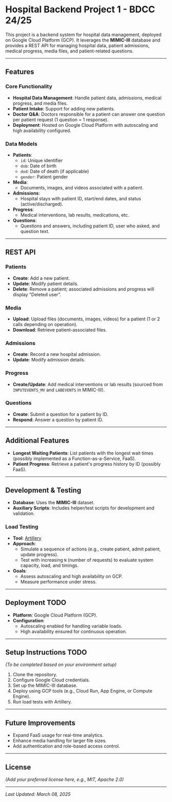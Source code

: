 # Hospital Backend Project 1 - BDCC 24/25

This project is a backend system for hospital data management, deployed on Google Cloud Platform (GCP). It leverages the **MIMIC-III** database and provides a REST API for managing hospital data, patient admissions, medical progress, media files, and patient-related questions.

---

## Features

### Core Functionality
- **Hospital Data Management**: Handle patient data, admissions, medical progress, and media files.
- **Patient Intake**: Support for adding new patients.
- **Doctor Q&A**: Doctors responsible for a patient can answer one question per patient request (1 question = 1 response).
- **Deployment**: Hosted on Google Cloud Platform with autoscaling and high availability configured.

### Data Models
- **Patients**:
  - `id`: Unique identifier
  - `dob`: Date of birth
  - `dod`: Date of death (if applicable)
  - `gender`: Patient gender
- **Media**:
  - Documents, images, and videos associated with a patient.
- **Admissions**:
  - Hospital stays with patient ID, start/end dates, and status (active/discharged).
- **Progress**:
  - Medical interventions, lab results, medications, etc.
- **Questions**:
  - Questions and answers, including patient ID, user who asked, and question text.

---

## REST API

### Patients
- **Create**: Add a new patient.
- **Update**: Modify patient details.
- **Delete**: Remove a patient; associated admissions and progress will display "Deleted user".

### Media
- **Upload**: Upload files (documents, images, videos) for a patient (1 or 2 calls depending on operation).
- **Download**: Retrieve patient-associated files.

### Admissions
- **Create**: Record a new hospital admission.
- **Update**: Modify admission details.

### Progress
- **Create/Update**: Add medical interventions or lab results (sourced from `INPUTEVENTS_MV` and `LABEVENTS` in MIMIC-III).

### Questions
- **Create**: Submit a question for a patient by ID.
- **Respond**: Answer a question by patient ID.

---

## Additional Features
- **Longest Waiting Patients**: List patients with the longest wait times (possibly implemented as a Function-as-a-Service, FaaS).
- **Patient Progress**: Retrieve a patient's progress history by ID (possibly FaaS).

---

## Development & Testing
- **Database**: Uses the **MIMIC-III** dataset.
- **Auxiliary Scripts**: Includes helper/test scripts for development and validation.

### Load Testing
- **Tool**: [Artillery](https://www.artillery.io/)
- **Approach**:
  - Simulate a sequence of actions (e.g., create patient, admit patient, update progress).
  - Test with increasing `N` (number of requests) to evaluate system capacity, load, and timings.
- **Goals**:
  - Assess autoscaling and high availability on GCP.
  - Measure performance under stress.

---

## Deployment TODO
- **Platform**: Google Cloud Platform (GCP).
- **Configuration**:
  - Autoscaling enabled for handling variable loads.
  - High availability ensured for continuous operation.

---

## Setup Instructions TODO
*(To be completed based on your environment setup)*

1. Clone the repository.
2. Configure Google Cloud credentials.
3. Set up the MIMIC-III database.
4. Deploy using GCP tools (e.g., Cloud Run, App Engine, or Compute Engine).
5. Run load tests with Artillery.

---

## Future Improvements
- Expand FaaS usage for real-time analytics.
- Enhance media handling for larger file sizes.
- Add authentication and role-based access control.

---

## License
*(Add your preferred license here, e.g., MIT, Apache 2.0)*

---
*Last Updated: March 08, 2025*